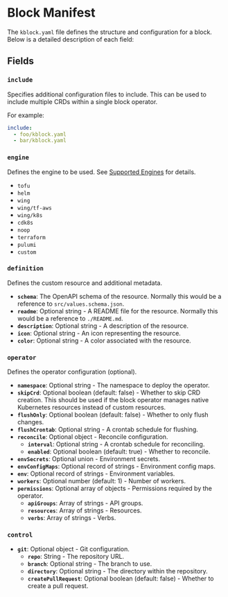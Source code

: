 # Block Manifest

The `kblock.yaml` file defines the structure and configuration for a block. Below is a detailed
description of each field:

## Fields

### `include`

Specifies additional configuration files to include. This can be used to include multiple CRDs
within a single block operator.

For example:

```yaml
include:
  - foo/kblock.yaml
  - bar/kblock.yaml
```

### `engine`

Defines the engine to be used. See [Supported Engines](/docs/reference/supported-engines/01-index.md) for details.

- `tofu`
- `helm`
- `wing`
- `wing/tf-aws`
- `wing/k8s`
- `cdk8s`
- `noop`
- `terraform`
- `pulumi`
- `custom`

### `definition`

Defines the custom resource and additional metadata.

- **`schema`**: The OpenAPI schema of the resource. Normally this would be a reference to `src/values.schema.json`.
- **`readme`**: Optional string - A README file for the resource. Normally this would be a reference to `./README.md`.
- **`description`**: Optional string - A description of the resource.
- **`icon`**: Optional string - An icon representing the resource.
- **`color`**: Optional string - A color associated with the resource.

### `operator`

Defines the operator configuration (optional).

- **`namespace`**: Optional string - The namespace to deploy the operator.
- **`skipCrd`**: Optional boolean (default: false) - Whether to skip CRD creation. This should be
  used if the block operator manages native Kubernetes resources instead of custom resources.
- **`flushOnly`**: Optional boolean (default: false) - Whether to only flush changes.
- **`flushCrontab`**: Optional string - A crontab schedule for flushing.
- **`reconcile`**: Optional object - Reconcile configuration.
  - **`interval`**: Optional string - A crontab schedule for reconciling.
  - **`enabled`**: Optional boolean (default: true) - Whether to reconcile.
- **`envSecrets`**: Optional union - Environment secrets.
- **`envConfigMaps`**: Optional record of strings - Environment config maps.
- **`env`**: Optional record of strings - Environment variables.
- **`workers`**: Optional number (default: 1) - Number of workers.
- **`permissions`**: Optional array of objects - Permissions required by the operator.
  - **`apiGroups`**: Array of strings - API groups.
  - **`resources`**: Array of strings - Resources.
  - **`verbs`**: Array of strings - Verbs.

### `control`

- **`git`**: Optional object - Git configuration.
  - **`repo`**: String - The repository URL.
  - **`branch`**: Optional string - The branch to use.
  - **`directory`**: Optional string - The directory within the repository.
  - **`createPullRequest`**: Optional boolean (default: false) - Whether to create a pull request.
